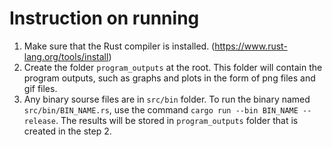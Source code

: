 # Instruction on running
1. Make sure that the Rust compiler is installed. (https://www.rust-lang.org/tools/install)
2. Create the folder `program_outputs` at the root. This folder will contain the program outputs, such as graphs and plots in the form of png files and gif files.
3. Any binary sourse files are in `src/bin` folder. To run the binary named `src/bin/BIN_NAME.rs`, use the command `cargo run --bin BIN_NAME --release`. The results will be stored in `program_outputs` folder that is created in the step 2.
